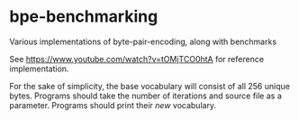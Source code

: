 # bpe-benchmarking
Various implementations of byte-pair-encoding, along with benchmarks

See https://www.youtube.com/watch?v=tOMjTCO0htA for reference implementation.

For the sake of simplicity, the base vocabulary will consist of all 256 unique bytes.
Programs should take the number of iterations and source file as a parameter.
Programs should print their *new* vocabulary.
